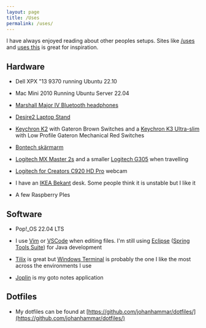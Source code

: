 ```yaml
---
layout: page
title: /Uses
permalink: /uses/
---
```


I have always enjoyed reading about other peoples setups. Sites like [/uses](https://uses.tech/) and [uses this](https://usesthis.com/) is great for inspiration.

## Hardware

* Dell XPX "13 9370 running Ubuntu 22.10

* Mac Mini 2010 Running Ubuntu Server 22.04

* [Marshall Major IV Bluetooth headphones](https://www.marshallheadphones.com/us/en/major-iv.html)

* [Desire2 Laptop Stand](https://www.amazon.com/Desire2-Ergonomic-Aluminum-Detachable-Compatible/dp/B07P7Q2B55)

* [Keychron K2](https://www.keychron.com/products/keychron-k2-wireless-mechanical-keyboard) with Gateron Brown Switches and a [Keychron K3 Ultra-slim](https://www.keychron.com/collections/keychron-nordic-iso-keyboards/products/keychron-k3-ultra-slim-wireless-mechanical-keyboard-nordic-iso-layout-version-2) with Low Profile Gateron Mechanical Red Switches

* [Bontech skärmarm](https://www.amazon.se/dp/B074T9Y6G2?ref_=pe_24982401_513610551_E_301_dt_1)

* [Logitech MX Master 2s](https://www.logitech.com/en-us/eol/mx-master-2s-mouse.910-005131.html) and a smaller [Logitech G305](https://www.logitechg.com/en-us/products/gaming-mice/g305-lightspeed-wireless-gaming-mouse.910-005289.html) when travelling

* [Logitech for Creators C920 HD Pro](https://www.amazon.se/dp/B006A2Q81M?ref_=pe_24982401_513610551_E_301_dt_1) webcam

* I have an [IKEA Bekant](https://www.ikea.com/se/sv/p/bekant-skrivbord-sitt-sta-vit-s49022519/) desk. Some people think it is unstable but I like it

* A few Raspberry PIes

## Software

* Pop!_OS 22.04 LTS

* I use [Vim](https://www.vim.org/) or [VSCode](https://code.visualstudio.com/) when editing files. I'm still using [Eclipse](https://www.eclipse.org/) ([Spring Tools Suite](https://spring.io/tools)) for Java development

* [Tilix](https://gnunn1.github.io/tilix-web/) is great but [Windows Terminal](https://docs.microsoft.com/en-us/windows/terminal/) is probably the one I like the most across the environments I use

* [Joplin](https://joplinapp.org/) is my goto notes application

## Dotfiles

* My dotfiles can be found at [https://github.com/johanhammar/dotfiles/](https://github.com/johanhammar/dotfiles/)


